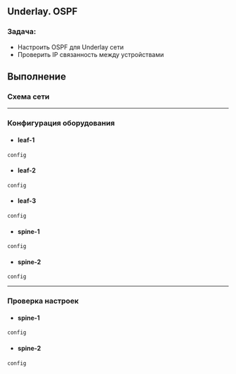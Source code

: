 ## Underlay. OSPF

### Задача:

- Настроить OSPF для Underlay сети
- Проверить IP связанность между устройствами

## Выполнение

### Схема сети

[]()

---

### Конфигурация оборудования

- #### leaf-1

```
config
```

- #### leaf-2

```
config
```

- #### leaf-3

```
config
```

- #### spine-1

```
config
```

- #### spine-2

```
config
```
---
### Проверка настроек

- #### spine-1

```
config
```

- #### spine-2

```
config
```
